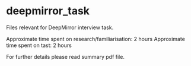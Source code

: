 # deepmirror_task
Files relevant for DeepMirror interview task. 

Approximate time spent on research/familiarisation: 2 hours
Approximate time spent on tast: 2 hours

For further details please read summary pdf file.